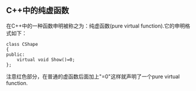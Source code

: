 ## C++中的纯虚函数
在C++中的一种函数申明被称之为：纯虚函数(pure virtual function).它的申明格式如下：

    class CShape
    {
    public:
        virtual void Show()=0;
    };
注意红色部分，在普通的虚函数后面加上"=0"这样就声明了一个pure virtual function.
